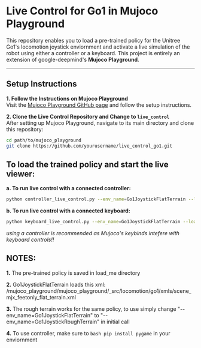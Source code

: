 # Live Control for Go1 in Mujoco Playground

This repository enables you to load a pre-trained policy for the Unitree Go1's locomotion joystick enviornment and activate a live simulation of the robot using either a controller or a keyboard. This project is entirely an extension of google-deepmind's **Mujoco Playground**.

---

## Setup Instructions

**1. Follow the Instructions on Mujoco Playground**  
Visit the [Mujoco Playground GitHub page](https://github.com/google-deepmind/mujoco_playground/) and follow the setup instructions.

**2. Clone the Live Control Repository and Change to ```live_control```**  
After setting up Mujoco Playground, navigate to its main directory and clone this repository:

```bash
cd path/to/mujoco_playground
git clone https://github.com/yourusername/live_control_go1.git
```


## To load the trained policy and start the live viewer:

**a. To run live control with a connected controller:**
```bash
python controller_live_control.py --env_name=Go1JoystickFlatTerrain --load_checkpoint_path=load_me/checkpoints --play_only
```

**b. To run live control with a connected keyboard:**
```bash
python keyboard_live_control.py --env_name=Go1JoystickFlatTerrain --load_checkpoint_path=load_me/checkpoints --play_only
```
*using a controller is recommended as Mujoco's keybinds intefere with keyboard controls!!*




## NOTES:
**1.** The pre-trained policy is saved in load_me directory

**2.** Go1JoystickFlatTerrain loads this xml: /mujoco_playground/mujoco_playground/_src/locomotion/go1/xmls/scene_mjx_feetonly_flat_terrain.xml

**3.** The rough terrain works for the same policy, to use simply change "--env_name=Go1JoystickFlatTerrain" to "--env_name=Go1JoystickRoughTerrain" in initial call

**4.** To use controller, make sure to ```bash pip install pygame``` in your enviornment